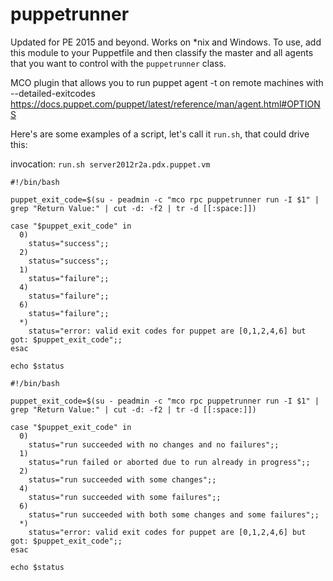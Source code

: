 puppetrunner
=======
Updated for PE 2015 and beyond. Works on *nix and Windows. To use, add this module to your Puppetfile and then classify the master and all agents that you want to control with the `puppetrunner` class.

MCO plugin that allows you to run puppet agent -t on remote machines with --detailed-exitcodes
https://docs.puppet.com/puppet/latest/reference/man/agent.html#OPTIONS

Here's are some examples of a script, let's call it `run.sh`, that could drive this:

invocation: `run.sh server2012r2a.pdx.puppet.vm`

```
#!/bin/bash

puppet_exit_code=$(su - peadmin -c "mco rpc puppetrunner run -I $1" | grep "Return Value:" | cut -d: -f2 | tr -d [[:space:]])

case "$puppet_exit_code" in
  0)
    status="success";;
  2)
    status="success";;
  1)
    status="failure";;
  4)
    status="failure";;
  6)
    status="failure";;
  *)
    status="error: valid exit codes for puppet are [0,1,2,4,6] but got: $puppet_exit_code";;
esac

echo $status
```

```
#!/bin/bash

puppet_exit_code=$(su - peadmin -c "mco rpc puppetrunner run -I $1" | grep "Return Value:" | cut -d: -f2 | tr -d [[:space:]])

case "$puppet_exit_code" in
  0)
    status="run succeeded with no changes and no failures";;
  1)
    status="run failed or aborted due to run already in progress";;
  2)
    status="run succeeded with some changes";;
  4)
    status="run succeeded with some failures";;
  6)
    status="run succeeded with both some changes and some failures";;
  *)
    status="error: valid exit codes for puppet are [0,1,2,4,6] but got: $puppet_exit_code";;
esac

echo $status
```
